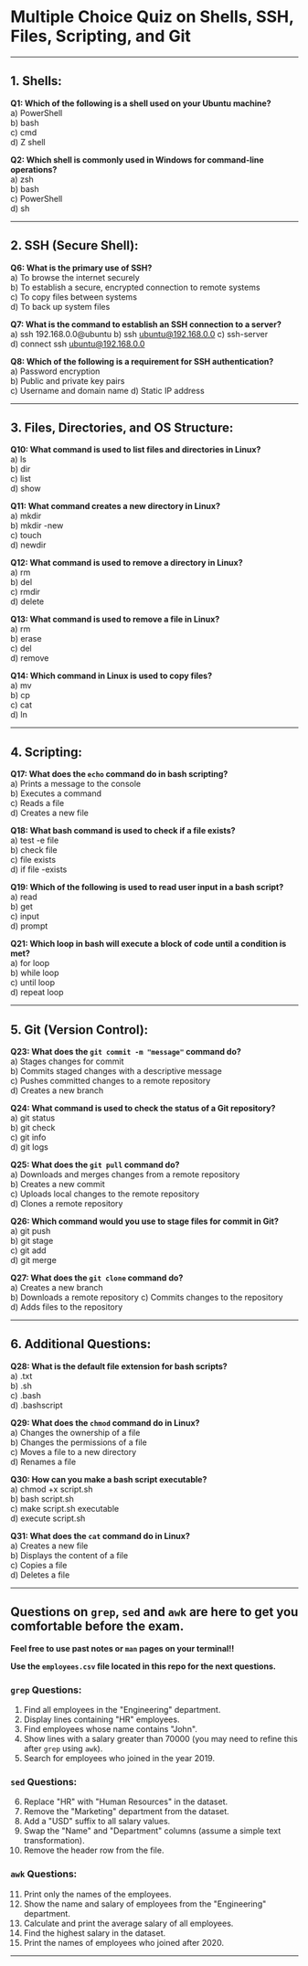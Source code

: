 # Multiple Choice Quiz on Shells, SSH, Files, Scripting, and Git

---

## 1. Shells:

**Q1: Which of the following is a shell used on your Ubuntu machine?**  
a) PowerShell  
b) bash  
c) cmd  
d) Z shell  

**Q2: Which shell is commonly used in Windows for command-line operations?**  
a) zsh  
b) bash  
c) PowerShell  
d) sh  

---

## 2. SSH (Secure Shell):

**Q6: What is the primary use of SSH?**  
a) To browse the internet securely  
b) To establish a secure, encrypted connection to remote systems  
c) To copy files between systems  
d) To back up system files  

**Q7: What is the command to establish an SSH connection to a server?**  
a) ssh 192.168.0.0@ubuntu 
b) ssh ubuntu@192.168.0.0
c) ssh-server  
d) connect ssh ubuntu@192.168.0.0

**Q8: Which of the following is a requirement for SSH authentication?**  
a) Password encryption  
b) Public and private key pairs  
c) Username and domain name 
d) Static IP address


---

## 3. Files, Directories, and OS Structure:

**Q10: What command is used to list files and directories in Linux?**  
a) ls  
b) dir  
c) list  
d) show  

**Q11: What command creates a new directory in Linux?**  
a) mkdir  
b) mkdir -new  
c) touch  
d) newdir  

**Q12: What command is used to remove a directory in Linux?**  
a) rm  
b) del  
c) rmdir  
d) delete  

**Q13: What command is used to remove a file in Linux?**  
a) rm  
b) erase  
c) del  
d) remove  

**Q14: Which command in Linux is used to copy files?**  
a) mv  
b) cp  
c) cat  
d) ln  

---

## 4. Scripting:

**Q17: What does the `echo` command do in bash scripting?**  
a) Prints a message to the console  
b) Executes a command  
c) Reads a file  
d) Creates a new file  

**Q18: What bash command is used to check if a file exists?**  
a) test -e file  
b) check file  
c) file exists  
d) if file -exists  

**Q19: Which of the following is used to read user input in a bash script?**  
a) read  
b) get  
c) input  
d) prompt  

**Q21: Which loop in bash will execute a block of code until a condition is met?**  
a) for loop  
b) while loop  
c) until loop  
d) repeat loop  

---

## 5. Git (Version Control):

**Q23: What does the `git commit -m "message"` command do?**  
a) Stages changes for commit  
b) Commits staged changes with a descriptive message  
c) Pushes committed changes to a remote repository  
d) Creates a new branch 

**Q24: What command is used to check the status of a Git repository?**  
a) git status  
b) git check  
c) git info  
d) git logs  

**Q25: What does the `git pull` command do?**  
a) Downloads and merges changes from a remote repository  
b) Creates a new commit  
c) Uploads local changes to the remote repository  
d) Clones a remote repository  

**Q26: Which command would you use to stage files for commit in Git?**  
a) git push  
b) git stage  
c) git add  
d) git merge  

**Q27: What does the `git clone` command do?**  
a) Creates a new branch  
b) Downloads a remote repository
c) Commits changes to the repository  
d) Adds files to the repository  

---

## 6. Additional Questions:

**Q28: What is the default file extension for bash scripts?**  
a) .txt  
b) .sh  
c) .bash  
d) .bashscript  

**Q29: What does the `chmod` command do in Linux?**  
a) Changes the ownership of a file  
b) Changes the permissions of a file  
c) Moves a file to a new directory  
d) Renames a file  

**Q30: How can you make a bash script executable?**  
a) chmod +x script.sh  
b) bash script.sh  
c) make script.sh executable  
d) execute script.sh  

**Q31: What does the `cat` command do in Linux?**  
a) Creates a new file  
b) Displays the content of a file  
c) Copies a file  
d) Deletes a file  

---


## Questions on `grep`, `sed` and `awk` are here to get you comfortable before the exam.
**Feel free to use past notes or `man` pages on your terminal!!**

**Use the `employees.csv` file located in this repo for the next questions.**


### `grep` Questions:
1. Find all employees in the "Engineering" department.
2. Display lines containing "HR" employees.
3. Find employees whose name contains "John".
4. Show lines with a salary greater than 70000 (you may need to refine this after `grep` using `awk`).
5. Search for employees who joined in the year 2019.

### `sed` Questions:
6. Replace "HR" with "Human Resources" in the dataset.
7. Remove the "Marketing" department from the dataset.
8. Add a "USD" suffix to all salary values.
9. Swap the "Name" and "Department" columns (assume a simple text transformation).
10. Remove the header row from the file.

### `awk` Questions:
11. Print only the names of the employees.
12. Show the name and salary of employees from the "Engineering" department.
13. Calculate and print the average salary of all employees.
14. Find the highest salary in the dataset.
15. Print the names of employees who joined after 2020.

---
